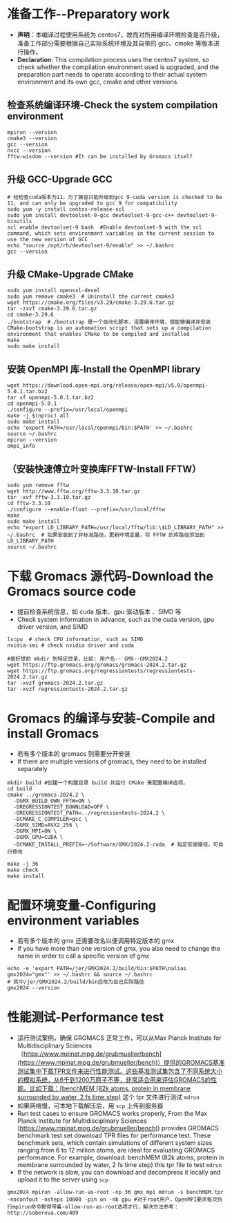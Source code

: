 # 准备工作--Preparatory work
- **声明**：本编译过程使用系统为 centos7，故而对所用编译环境检查是否升级，准备工作部分需要根据自己实际系统环境及其自带的 gcc、cmake 等版本进行操作。
- **Declaration**: This compilation process uses the centos7 system, so check whether the compilation environment used is upgraded, and the preparation part needs to operate according to their actual system environment and its own gcc, cmake and other versions.
## 检查系统编译环境-Check the system compilation environment
```
mpirun --version
cmake3 --version 
gcc --version 
nvcc --version 
fftw-wisdom --version #It can be installed by Gromacs itself
```
## 升级 GCC-Upgrade GCC
```
# 经检查cuda版本为11，为了兼容只能升级到gcc 9-cuda version is checked to be 11, and can only be upgraded to gcc 9 for compatibility
sudo yum -y install centos-release-scl 
sudo yum install devtoolset-9-gcc devtoolset-9-gcc-c++ devtoolset-9-binutils
scl enable devtoolset-9 bash  #Enable devtoolset-9 with the scl command, which sets environment variables in the current session to use the new version of GCC
echo "source /opt/rh/devtoolset-9/enable" >> ~/.bashrc
gcc --version
```
## 升级 CMake-Upgrade CMake
```
sudo yum install openssl-devel
sudo yum remove cmake3  # Uninstall the current cmake3
wget https://cmake.org/files/v3.29/cmake-3.29.6.tar.gz
tar -zxvf cmake-3.29.6.tar.gz
cd cmake-3.29.6
./bootstrap  #./bootstrap 是一个自动化脚本，设置编译环境，使能够编译并安装CMake-bootstrap is an automation script that sets up a compilation environment that enables CMake to be compiled and installed
make 
sudo make install
```
## 安装 OpenMPI 库-Install the OpenMPI library
```
wget https://download.open-mpi.org/release/open-mpi/v5.0/openmpi-5.0.1.tar.bz2
tar xf openmpi-5.0.1.tar.bz2
cd openmpi-5.0.1
./configure --prefix=/usr/local/openmpi 
make -j $(nproc) all
sudo make install 
echo 'export PATH=/usr/local/openmpi/bin:$PATH' >> ~/.bashrc
source ~/.bashrc
mpirun --version
ompi_info
```
## （安装**快速傅立叶变换库**FFTW-Install FFTW）
```
sudo yum remove fftw 
wget http://www.fftw.org/fftw-3.3.10.tar.gz 
tar -xvf fftw-3.3.10.tar.gz 
cd fftw-3.3.10 
./configure --enable-float --prefix=/usr/local/fftw 
make 
sudo make install
echo "export LD_LIBRARY_PATH=/usr/local/fftw/lib:\$LD_LIBRARY_PATH" >> ~/.bashrc  # 如果安装到了非标准路径，更新环境变量，将 FFTW 的库路径添加到 LD_LIBRARY_PATH
source ~/.bashrc
```
# 下载 Gromacs 源代码-Download the Gromacs source code

- 提前检查系统信息，如 cuda 版本、gpu 驱动版本 、SIMD 等
- Check system information in advance, such as the cuda version, gpu driver version, and SIMD
```
lscpu  # check CPU information, such as SIMD
nvidia-smi # check nvidia driver and cuda
```
```
#最好提前 mkdir 到特定目录，比如: 用户名-- GMX--GMX2024.2
wget https://ftp.gromacs.org/gromacs/gromacs-2024.2.tar.gz
wget https://ftp.gromacs.org/regressiontests/regressiontests-2024.2.tar.gz
tar -xvzf gromacs-2024.2.tar.gz
tar -xvzf regressiontests-2024.2.tar.gz
```
# Gromacs 的编译与安装-Compile and install Gromacs

- 若有多个版本的 gromacs 则需要分开安装
- If there are multiple versions of gromacs, they need to be installed separately
```
mkdir build #创建一个构建目录 build 并运行 CMake 来配置编译选项。
cd build
cmake ../gromacs-2024.2 \ 
  -DGMX_BUILD_OWN_FFTW=ON \
  -DREGRESSIONTEST_DOWNLOAD=OFF \
  -DREGRESSIONTEST_PATH=../regressiontests-2024.2 \
  -DCMAKE_C_COMPILER=gcc \  
  -DGMX_SIMD=AVX2_256 \ 
  -DGMX_MPI=ON \
  -DGMX_GPU=CUDA \  
  -DCMAKE_INSTALL_PREFIX=~/Software/GMX/2024.2-cuda  # 指定安装路径，可自行修改
```
```
make -j 36 
make check 
make install 
```
# 配置环境变量-Configuring environment variables

- 若有多个版本的 gmx 还需要改名以便调用特定版本的 gmx
- If you have more than one version of gmx, you also need to change the name in order to call a specific version of gmx
```
echo -e 'export PATH=/jer/GMX2024.2/build/bin:$PATH\nalias gmx2024="gmx"' >> ~/.bashrc && source ~/.bashrc
# 其中/jer/GMX2024.2/build/bin应改为自己实际路径
gmx2024 --version 
```
# 性能测试-Performance test

- 运行测试案例，确保 GROMACS 正常工作，可以从Max Planck Institute for Multidisciplinary Sciences （[https://www.mpinat.mpg.de/grubmueller/bench](https://www.mpinat.mpg.de/grubmueller/bench)）提供的GROMACS基准测试集中下载TPR文件来进行性能测试。这些基准测试集包含了不同系统大小的模拟系统，从6千到1200万原子不等，非常适合用来评估GROMACS的性能。比如下载：[benchMEM (82k atoms, protein in membrane surrounded by water, 2 fs time step)](https://www.mpinat.mpg.de/benchMEM) 这个 tpr 文件进行测试 `mdrun`
- 如果网络慢，可本地下载解压后，用 `scp` 上传到服务器
- Run test cases to ensure GROMACS works properly, From the Max Planck Institute for Multidisciplinary Sciences ([https://www.mpinat.mpg.de/grubmueller/bench)](https://www.mpinat.mpg.de/grubmueller/bench)) provides GROMACS benchmark test set download TPR files for performance test. These benchmark sets, which contain simulations of different system sizes ranging from 6 to 12 million atoms, are ideal for evaluating GROMACS performance. For example, download: benchMEM (82k atoms, protein in membrane surrounded by water, 2 fs time step) this tpr file to test `mdrun`
- If the network is slow, you can download and decompress it locally and upload it to the server using `scp`
```
gmx2024 mpirun -allow-run-as-root -np 36 gmx_mpi mdrun -s benchMEM.tpr -noconfout -nsteps 10000 -pin on -nb gpu #对于root用户，OpenMPI要求每次执行mpirun命令都得带着-allow-run-as-root选项才行，解决方法参考：http://sobereva.com/409
```
